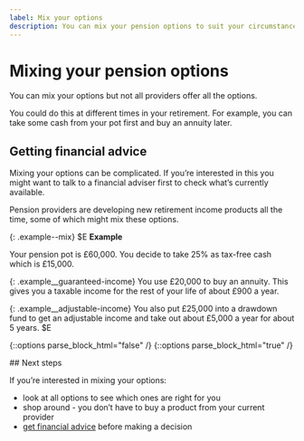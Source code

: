 ```yaml
---
label: Mix your options
description: You can mix your pension options to suit your circumstances at different times during retirement.
---
```


<div class="circle circle--m circle--mix-options"></div>

# Mixing your pension options

You can mix your options but not all providers offer all the options.

You could do this at different times in your retirement. For example, you can take some cash from your pot first and buy an annuity later.

## Getting financial advice
Mixing your options can be complicated. If you’re interested in this you might want to talk to a financial adviser first to check what’s currently available.

Pension providers are developing new retirement income products all the time, some of which might mix these options.

{: .example--mix}
$E
**Example**

Your pension pot is £60,000. You decide to take 25% as tax-free cash which is £15,000.

{: .example__guaranteed-income}
You use £20,000 to buy an annuity. This gives you a taxable income for the rest of your life of about £900 a year.

{: .example__adjustable-income}
You also put £25,000 into a drawdown fund to get an adjustable income and take out about £5,000 a year for about 5 years.
$E

{::options parse_block_html="false" /}
{::options parse_block_html="true" /}
<div class="next-steps next-steps--mix-options js-next-steps">
## Next steps

If you’re interested in mixing your options:

- look at all options to see which ones are right for you
- shop around - you don’t have to buy a product from your current provider
- [get financial advice](/shop-around#getting-financial-advice) before making a decision
</div>
